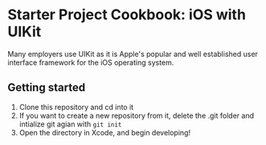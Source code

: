 # Starter Project Cookbook: iOS with UIKit

Many employers use UIKit as it is Apple's popular and well established user interface framework for the iOS operating system.

## Getting started

1. Clone this repository and cd into it
2. If you want to create a new repository from it, delete the .git folder and intialize git agian with `git init`
3. Open the directory in Xcode, and begin developing!
